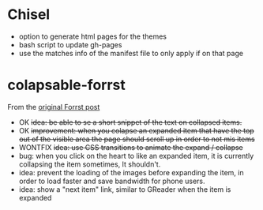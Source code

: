 # Chisel
* option to generate html pages for the themes
* bash script to update gh-pages
* use the matches info of the manifest file to only apply if on that page

# colapsable-forrst
From the [original Forrst post](http://forrst.com/posts/Colapsable_Forrst_Timeline_experimental_mod-L55)

* OK <s>idea: be able to se a short snippet of the text on collapsed items.</s>
* OK <s>improvement: when you colapse an expanded item that have the top out of the visible area the page should scroll up in order to not mis items</s>
* WONTFIX <s>idea: use CSS transitions to animate the expand / collapse</s>
* bug: when you click on the heart to like an expanded item, it is currently collapsing the item sometimes, It shouldn't.
* idea: prevent the loading of the images before expanding the item, in order to load faster and save bandwidth for phone users.
* idea: show a "next item" link, similar to GReader when the item is expanded